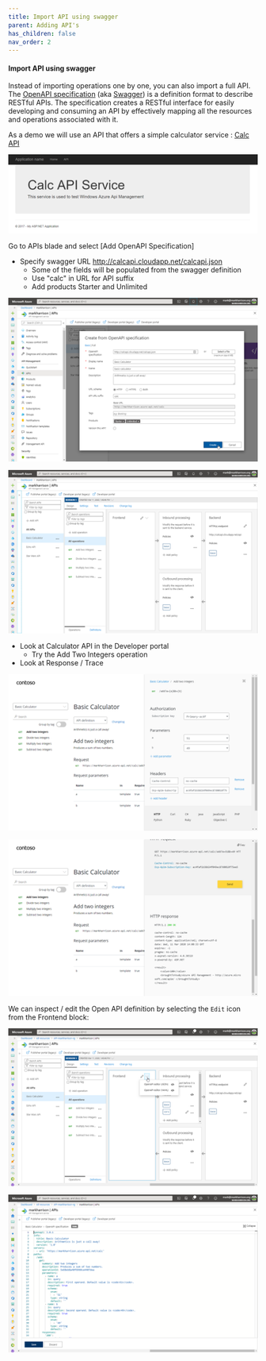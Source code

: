 ```yaml
---
title: Import API using swagger
parent: Adding API's
has_children: false
nav_order: 2
---
```




#### Import API using swagger

Instead of importing operations one by one, you can also import a full API. The [OpenAPI specification](https://www.openapis.org/) (aka [Swagger](https://swagger.io)) is a definition format to describe RESTful APIs. The specification creates a RESTful interface for easily developing and consuming an API by effectively mapping all the resources and operations associated with it.

As a demo we will use an API that offers a simple calculator service : [Calc API](http://calcapi.cloudapp.net/)

![](../../assets/images/APIMCalcAPI.png)

Go to APIs blade and select [Add OpenAPI Specification]
- Specify swagger URL <http://calcapi.cloudapp.net/calcapi.json>
  - Some of the fields will be populated from the swagger definition
  - Use "calc" in URL for API suffix
  - Add products Starter and Unlimited

![](../../assets/images/APIMAddCalcAPI1.png)

![](../../assets/images/APIMAddCalcAPI2.png)

- Look at Calculator API in the Developer portal
  - Try the Add Two Integers operation
- Look at Response / Trace

![](../../assets/images/APIMCalcTryIt1.png)

![](../../assets/images/APIMCalcTryIt2.png)

We can inspect / edit the Open API definition by selecting the `Edit` icon from the Frontend block:

![](../../assets/images/APIMCalcSwagger.png)

![](../../assets/images/APIMCalcSwagger2.png)
